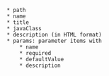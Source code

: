     * path
    * name
    * title
    * javaClass
    * description (in HTML format)
    * params: parameter items with
    	* name
    	* required
    	* defaultValue
    	* description
